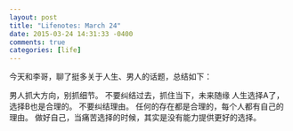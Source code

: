 ```yaml
---
layout: post
title: "Lifenotes: March 24"
date: 2015-03-24 14:31:33 -0400
comments: true
categories: [life]
---
```


今天和李哥，聊了挺多关于人生、男人的话题，总结如下：

男人抓大方向，别抓细节。
不要纠结过去，抓住当下，未来随缘
人生选择A了，选择B也是合理的。
不要纠结理由。
任何的存在都是合理的，每个人都有自己的理由。
做好自己，当痛苦选择的时候，其实是没有能力提供更好的选择。


